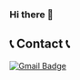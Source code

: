 ### Hi there 👋

## 📞 Contact 📞
[![Gmail Badge](https://img.shields.io/badge/Gmail-d14836?style=flat-square&logo=Gmail&logoColor=white&link=mailto:jwein307@gmail.com)](mailto:jwein307@gmail.com)

<!--
**Jangwon37/Jangwon37** is a ✨ _special_ ✨ repository because its `README.md` (this file) appears on your GitHub profile.

Here are some ideas to get you started:

- 🔭 I’m currently working on ...
- 🌱 I’m currently learning ...
- 👯 I’m looking to collaborate on ...
- 🤔 I’m looking for help with ...
- 💬 Ask me about ...
- 📫 How to reach me: ...
- 😄 Pronouns: ...
- ⚡ Fun fact: ...
-->
